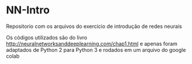 # NN-Intro

Repositorio com os arquivos do exercicio de introdução de redes neurais

Os códigos utilizados são do livro http://neuralnetworksanddeeplearning.com/chap1.html e apenas foram adaptados de Python 2 para Python 3 e rodados em um arquivo do google colab
